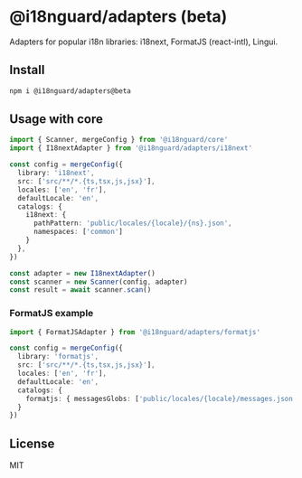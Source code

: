 # @i18nguard/adapters (beta)

Adapters for popular i18n libraries: i18next, FormatJS (react-intl), Lingui.

## Install

```sh
npm i @i18nguard/adapters@beta
```

## Usage with core

```ts
import { Scanner, mergeConfig } from '@i18nguard/core'
import { I18nextAdapter } from '@i18nguard/adapters/i18next'

const config = mergeConfig({
  library: 'i18next',
  src: ['src/**/*.{ts,tsx,js,jsx}'],
  locales: ['en', 'fr'],
  defaultLocale: 'en',
  catalogs: {
    i18next: {
      pathPattern: 'public/locales/{locale}/{ns}.json',
      namespaces: ['common']
    }
  },
})

const adapter = new I18nextAdapter()
const scanner = new Scanner(config, adapter)
const result = await scanner.scan()
```

### FormatJS example

```ts
import { FormatJSAdapter } from '@i18nguard/adapters/formatjs'

const config = mergeConfig({
  library: 'formatjs',
  src: ['src/**/*.{ts,tsx,js,jsx}'],
  locales: ['en', 'fr'],
  defaultLocale: 'en',
  catalogs: {
    formatjs: { messagesGlobs: ['public/locales/{locale}/messages.json'] }
  }
})
```

## License

MIT
